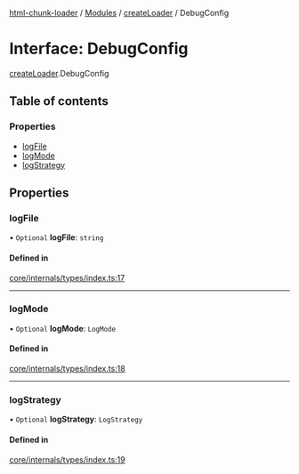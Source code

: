 [html-chunk-loader](../README.md) / [Modules](../modules.md) / [createLoader](../modules/createLoader.md) / DebugConfig

# Interface: DebugConfig

[createLoader](../modules/createLoader.md).DebugConfig

## Table of contents

### Properties

- [logFile](createLoader.DebugConfig.md#logfile)
- [logMode](createLoader.DebugConfig.md#logmode)
- [logStrategy](createLoader.DebugConfig.md#logstrategy)

## Properties

### logFile

• `Optional` **logFile**: `string`

#### Defined in

[core/internals/types/index.ts:17](https://github.com/abschill/html-chunk-loader/blob/b345592/lib/core/internals/types/index.ts#L17)

___

### logMode

• `Optional` **logMode**: `LogMode`

#### Defined in

[core/internals/types/index.ts:18](https://github.com/abschill/html-chunk-loader/blob/b345592/lib/core/internals/types/index.ts#L18)

___

### logStrategy

• `Optional` **logStrategy**: `LogStrategy`

#### Defined in

[core/internals/types/index.ts:19](https://github.com/abschill/html-chunk-loader/blob/b345592/lib/core/internals/types/index.ts#L19)
